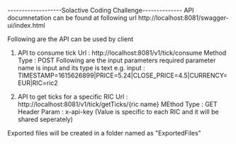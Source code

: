 -------------------Solactive Coding Challenge--------------
API documnetation can be found at following url
http://localhost:8081/swagger-ui/index.html

Following are the API can be used by client

1. API to consume tick
Url : http://localhost:8081/v1/tick/consume
Method Type : POST
Following are the input parameters required 
parameter name is input and its type is text e.g. input : TIMESTAMP=1615626899|PRICE=5.24|CLOSE_PRICE=4.5|CURRENCY=EUR|RIC=ric2

2. API to get ticks for a specific RIC
Url : http://localhost:8081/v1/tick/getTicks/{ric name}
MEthod Type : GET
Header Param : x-api-key (Value is specific to each RIC and it will be shared seperately)

Exported files will be created in a folder named as "ExportedFiles"
